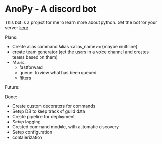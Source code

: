 # AnoPy - A discord bot

This bot is a project for me to learn more about python.
Get the bot for your server [here](https://discord.com/oauth2/authorize?client_id=575320025410437131).

Plans:
- Create alias command !alias <alias_name>=<command> <command arguments> {maybe multiline}
- create team generator (get the users in a voice channel and creates teams based on them)
- Music:
  - fastforward
  - queue: to view what has been queued
  - filters
  

Future:


Done:

- Create custom decorators for commands
- Setup DB to keep track of guild data
- Create pipeline for deployment
- Setup logging
- Created command module, with automatic discovery
- Setup configuration
- contaierization
